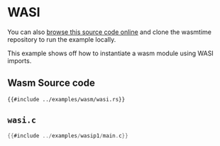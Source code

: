 # WASI

You can also [browse this source code online][code] and clone the wasmtime
repository to run the example locally.

[code]: https://github.com/bytecodealliance/wasmtime/blob/main/examples/wasi/main.c

This example shows off how to instantiate a wasm module using WASI imports.

## Wasm Source code

```rust,ignore
{{#include ../examples/wasm/wasi.rs}}
```


## `wasi.c`

```c
{{#include ../examples/wasip1/main.c}}
```
